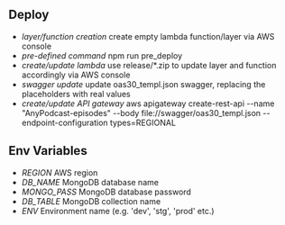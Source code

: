 ## Deploy
- _layer/function creation_ create empty lambda function/layer via AWS console
- _pre-defined command_ npm run pre_deploy
- _create/update lambda_ use release/*.zip to update layer and function accordingly via AWS console
- _swagger update_ update oas30_templ.json swagger, replacing the placeholders with real values
- _create/update API gateway_ aws apigateway create-rest-api --name "AnyPodcast-episodes" --body file://swagger/oas30_templ.json --endpoint-configuration types=REGIONAL

## Env Variables
- *REGION* AWS region 
- *DB_NAME* MongoDB database name
- *MONGO_PASS* MongoDB database password
- *DB_TABLE* MongoDB collection name
- *ENV* Environment name (e.g. 'dev', 'stg', 'prod' etc.)